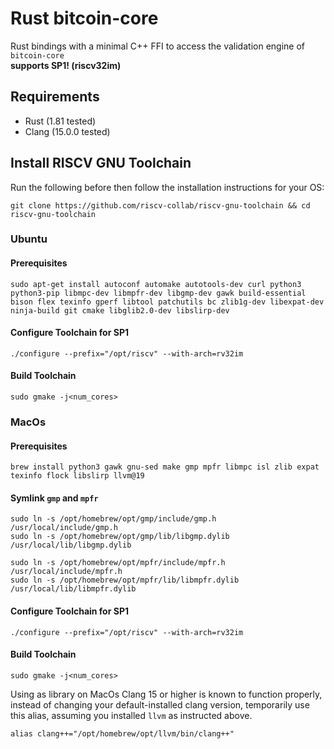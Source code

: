 # Rust bitcoin-core
Rust bindings with a minimal C++ FFI to access the validation engine of `bitcoin-core`<br>
**supports SP1! (riscv32im)**

## Requirements

- Rust (1.81 tested)
- Clang (15.0.0 tested)

## Install RISCV GNU Toolchain

Run the following before then follow the installation instructions for your OS:
```
git clone https://github.com/riscv-collab/riscv-gnu-toolchain && cd riscv-gnu-toolchain
```

### Ubuntu 
#### Prerequisites
```
sudo apt-get install autoconf automake autotools-dev curl python3 python3-pip libmpc-dev libmpfr-dev libgmp-dev gawk build-essential bison flex texinfo gperf libtool patchutils bc zlib1g-dev libexpat-dev ninja-build git cmake libglib2.0-dev libslirp-dev
```


#### Configure Toolchain for SP1
```
./configure --prefix="/opt/riscv" --with-arch=rv32im
```

#### Build Toolchain 
```
sudo gmake -j<num_cores>
```

### MacOs
#### Prerequisites
```
brew install python3 gawk gnu-sed make gmp mpfr libmpc isl zlib expat texinfo flock libslirp llvm@19
```

#### Symlink `gmp` and `mpfr` 
```
sudo ln -s /opt/homebrew/opt/gmp/include/gmp.h /usr/local/include/gmp.h
sudo ln -s /opt/homebrew/opt/gmp/lib/libgmp.dylib /usr/local/lib/libgmp.dylib

sudo ln -s /opt/homebrew/opt/mpfr/include/mpfr.h /usr/local/include/mpfr.h
sudo ln -s /opt/homebrew/opt/mpfr/lib/libmpfr.dylib /usr/local/lib/libmpfr.dylib
```

#### Configure Toolchain for SP1
```
./configure --prefix="/opt/riscv" --with-arch=rv32im
```

#### Build Toolchain 
```
sudo gmake -j<num_cores>
```

Using as library on MacOs
Clang 15 or higher is known to function properly, instead of changing your default-installed clang version, temporarily use this alias, assuming you installed `llvm` as instructed above. 
```
alias clang++="/opt/homebrew/opt/llvm/bin/clang++"
```
